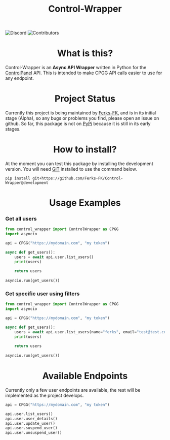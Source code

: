 <h1 align="center"> 
    Control-Wrapper
</h1>
</br>

![Discord](https://img.shields.io/discord/876934115302178876?label=DISCORD&style=for-the-badge)
![Contributors](https://img.shields.io/github/contributors/Ferks-FK/Control-Wrapper?style=for-the-badge)

<h1 align="center">What is this?</h1>

Control-Wrapper is an **Async API Wrapper** written in Python for the [ControlPanel](https://controlpanel.gg) API.
This is intended to make CPGG API calls easier to use for any endpoint.

<h1 align="center">Project Status</h1>

Currently this project is being maintained by [Ferks-FK](https://github.com/Ferks-FK), and is in its initial stage (Alpha), so any bugs or problems you find, please open an issue on github.
So far, this package is not on [PyPi](https://pypi.org) because it is still in its early stages.

<h1 align="center">How to install?</h1>

At the moment you can test this package by installing the development version.
You will need [GIT](https://git-scm.com) installed to use the command below.

```
pip install git+https://github.com/Ferks-FK/Control-Wrapper@development
```

<h1 align="center">Usage Examples</h1>

<h3>Get all users</h3>

```py
from control_wrapper import ControlWrapper as CPGG
import asyncio

api = CPGG("https://mydomain.com", "my token")

async def get_users():
    users = await api.user.list_users()
    print(users)
    
    return users
 
asyncio.run(get_users())
```

<h3>Get specific user using filters</h3>

```py
from control_wrapper import ControlWrapper as CPGG
import asyncio

api = CPGG("https://mydomain.com", "my token")

async def get_users():
    users = await api.user.list_users(name="ferks", email="test@test.com", includes=['servers'])
    print(users)
    
    return users
 
asyncio.run(get_users())
```

<h1 align="center">Available Endpoints</h1>

Currently only a few user endpoints are available, the rest will be implemented as the project develops.

```py
api = CPGG("https://mydomain.com", "my token")

api.user.list_users()
api.user.user_details()
api.user.update_user()
api.user.suspend_user()
api.user.unsuspend_user()
```

